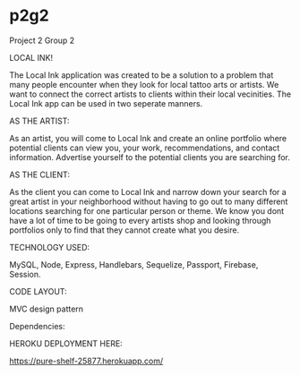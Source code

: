 # p2g2
Project 2 Group 2 

LOCAL INK!

The Local Ink application was created to be a solution to a problem that many people encounter when they look for local  tattoo arts or artists. We want to connect the correct artists to clients within their local vecinities. The Local Ink app can be used in two seperate manners. 

AS THE ARTIST:

As an artist, you will come to Local Ink and create an online portfolio where potential clients can view you, your work, recommendations, and contact information. Advertise yourself to the potential clients you are searching for. 

AS THE CLIENT:

As the client you can come to Local Ink and narrow down your search for a great artist in your neighborhood without having to go out to many different locations searching for one particular person or theme. We know you dont have a lot of time to be going to every artists shop and looking through portfolios only to find that they cannot create what you desire.


TECHNOLOGY USED:

MySQL, Node, Express, Handlebars, Sequelize, Passport, Firebase, Session.

CODE LAYOUT:

MVC design pattern

Dependencies:

HEROKU DEPLOYMENT HERE: 

https://pure-shelf-25877.herokuapp.com/
